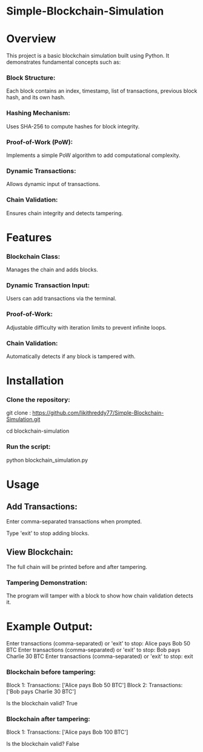 # Simple-Blockchain-Simulation

# Overview

This project is a basic blockchain simulation built using Python. It demonstrates fundamental concepts such as:

### Block Structure:
Each block contains an index, timestamp, list of transactions, previous block hash, and its own hash.

### Hashing Mechanism:
Uses SHA-256 to compute hashes for block integrity.

### Proof-of-Work (PoW):
Implements a simple PoW algorithm to add computational complexity.

### Dynamic Transactions: 
Allows dynamic input of transactions.

### Chain Validation:
Ensures chain integrity and detects tampering.

# Features

### Blockchain Class: 
Manages the chain and adds blocks.

### Dynamic Transaction Input: 
Users can add transactions via the terminal.

### Proof-of-Work:
Adjustable difficulty with iteration limits to prevent infinite loops.

### Chain Validation:
Automatically detects if any block is tampered with.

# Installation

### Clone the repository:

git clone : https://github.com/likithreddy77/Simple-Blockchain-Simulation.git

cd blockchain-simulation

### Run the script:

python blockchain_simulation.py

# Usage

## Add Transactions:

Enter comma-separated transactions when prompted.

Type 'exit' to stop adding blocks.

## View Blockchain:

The full chain will be printed before and after tampering.

### Tampering Demonstration:

The program will tamper with a block to show how chain validation detects it.

# Example Output:

Enter transactions (comma-separated) or 'exit' to stop: Alice pays Bob 50 BTC
Enter transactions (comma-separated) or 'exit' to stop: Bob pays Charlie 30 BTC
Enter transactions (comma-separated) or 'exit' to stop: exit

### Blockchain before tampering:
Block 1: Transactions: ['Alice pays Bob 50 BTC']
Block 2: Transactions: ['Bob pays Charlie 30 BTC']

Is the blockchain valid? True

### Blockchain after tampering:
Block 1: Transactions: ['Alice pays Bob 100 BTC']

Is the blockchain valid? False
